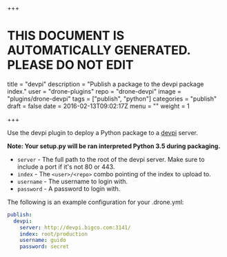 +++

# THIS DOCUMENT IS AUTOMATICALLY GENERATED. PLEASE DO NOT EDIT

title = "devpi"
description = "Publish a package to the devpi package index."
user = "drone-plugins"
repo = "drone-devpi"
image = "plugins/drone-devpi"
tags = ["publish", "python"]
categories = "publish"
draft = false
date = 2016-02-13T09:02:17Z
menu = ""
weight = 1

+++

Use the devpi plugin to deploy a Python package to a [devpi](http://doc.devpi.net) server.

**Note: Your setup.py will be ran interpreted Python 3.5 during packaging.**

* `server` - The full path to the root of the devpi server. Make sure to include a port if it's not 80 or 443.
* `index` - The ``<user>/<repo>`` combo pointing of the index to upload to.
* `username` - The username to login with.
* `password` - A password to login with.

The following is an example configuration for your .drone.yml:

```yaml
publish:
  devpi:
    server: http://devpi.bigco.com:3141/
    index: root/production
    username: guido
    password: secret
```

